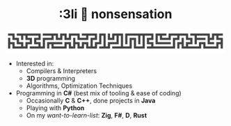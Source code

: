 <h1 align="center">:3li 🙂 nonsensation</h1>

![](top.png)

- Interested in:
    - Compilers & Interpreters
    - **3D** programming
    - Algorithms, Optimization Techniques
- Programming in **C#** (best mix of tooling & ease of coding)
    - Occasionally **C** & **C++**, done projects in **Java**
    - Playing with **Python**
    - On my *want-to-learn-list*: **Zig**, **F#**, **D**, **Rust**
